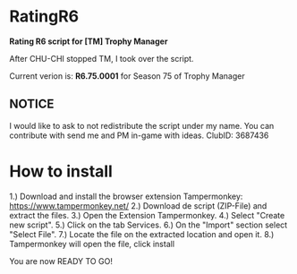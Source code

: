 # RatingR6
<b>Rating R6 script for [TM] Trophy Manager</b>

After CHU-CHI stopped TM, I took over the script.

Current verion is: <b>R6.75.0001</b> for Season 75 of Trophy Manager

## NOTICE ##
I would like to ask to not redistribute the script under my name. You can contribute with send me and PM in-game with ideas.
ClubID: 3687436

# How to install
1.) Download and install the browser extension Tampermonkey: https://www.tampermonkey.net/
2.) Download de script (ZIP-File) and extract the files.
3.) Open the Extension Tampermonkey.
4.) Select "Create new script".
5.) Click on the tab Services.
6.) On the "Import" section select "Select File".
7.) Locate the file on the extracted location and open it.
8.) Tampermonkey will open the file, click install

You are now READY TO GO!

